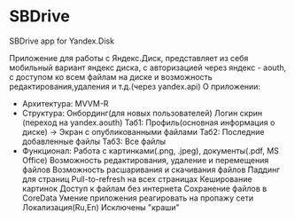 # SBDrive
SBDrive app for Yandex.Disk

Приложение для работы с Яндекс.Диск, представляет из себя мобильный вариант яндекс диска, с авторизацией через яндекс - aouth, с доступом ко всем файлам на диске и возможность редактирования,удаления и т.д.(через yandex.api)
О приложении:
- Архитектура: MVVM-R
- Структура: Онбординг(для новых пользователей)
             Логин скрин (переход на yandex.aouth)
             Таб1: Профиль(основная информация о диске) -> Экран с опубликованными файлами
             Таб2: Последние добавленные файлы
             Таб3: Все файлы
- Функционал: Работа с картинками(.png, .jpeg), документы(.pdf, MS Office)
              Возможность редактирования, удаление и перемещения файлов
              Возможность расшаривания и скачивания файлов
              Паддинг для страниц
              Pull-to-refresh на всех страницах
              Кеширование картинок
              Доступ к файлам без интернета
              Сохранение файлов в CoreData
              Умение приложения реагировать на пропажу сети
              Локализация(Ru,En)
              Исключены "краши"
              
              
    
             
             
